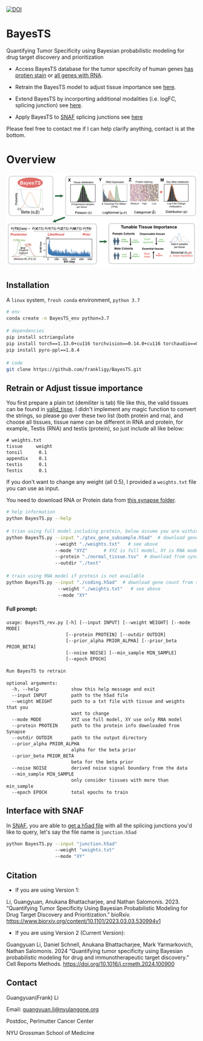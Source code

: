 [![DOI](https://zenodo.org/badge/605715442.svg)](https://doi.org/10.5281/zenodo.13922316)


# BayesTS
Quantifying Tumor Specificity using Bayesian probabilistic modeling for drug target discovery and prioritization

 - Access BayesTS database for the tumor specifcity of human genes [has protien stain](./database/full_results_XYZ.txt) or [all genes with RNA](./database/full_results_XY.txt).

 - Retrain the BayesTS model to adjust tissue importance see [here](https://github.com/frankligy/BayesTS?tab=readme-ov-file#retrain-or-adjust-tissue-importance).

 - Extend BayesTS by incorporting additional modalities (i.e. logFC, splicing junction) see [here](https://github.com/frankligy/BayesTS/tree/main/extension).

 - Apply BayesTS to [SNAF](https://github.com/frankligy/SNAF) splicing junctions see [here](https://github.com/frankligy/BayesTS?tab=readme-ov-file#interface-with-snaf)

 Please feel free to contact me if I can help clarify anything, contact is at the bottom.


 # Overview

 ![overview](./images/fig1.png)


 ## Installation

A `linux` system, `fresh conda` environment, `python 3.7`

 ```bash
# env
conda create -n BayesTS_env python=3.7

# dependencies
pip install sctriangulate
pip install torch==1.13.0+cu116 torchvision==0.14.0+cu116 torchaudio==0.13.0 --extra-index-url https://download.pytorch.org/whl/cu116
pip install pyro-ppl==1.8.4

# code
git clone https://github.com/frankligy/BayesTS.git
 ```

 ## Retrain or Adjust tissue importance

 You first prepare a plain txt (demiliter is tab) file like this, the valid tissues can be found in [valid_tisse](./database/valid_tissues.csv). I didn't implement any magic function to convert the strings, so please go over these two list (both protein and rna), and choose all tissues, tissue name can be different in RNA and protein, for example, Testis (RNA) and testis (protein), so just include all like below:

 ```
# weights.txt
tissue     weight
tonsil      0.1
appendix    0.1
testis      0.1
Testis      0.1
 ```

If you don't want to change any weight (all 0.5), I provided a `weights.txt` file you can use as input.

You need to download RNA or Protein data from [this synapse folder](https://www.synapse.org/Synapse:syn61670083).

```bash
# help information
python BayesTS.py --help

# trian using full model including protein, below assume you are within BayesTS code folder, but modify accordingly
python BayesTS.py --input "./gtex_gene_subsample.h5ad"  # download gene count from synapse
                  --weight "./weights.txt"   # see above
                  --mode "XYZ"      # XYZ is full model, XY is RNA model
                  --protein "./normal_tissue.tsv"  # download from synapses
                  --outdir "./test"

# train using RNA model if protein is not available
python BayesTS.py --input "./coding.h5ad"  # download gene count from synapse
                   --weight "./weights.txt"   # see above
                   --mode "XY"                   
```

#### Full prompt:

```
usage: BayesTS_rev.py [-h] [--input INPUT] [--weight WEIGHT] [--mode MODE]
                      [--protein PROTEIN] [--outdir OUTDIR]
                      [--prior_alpha PRIOR_ALPHA] [--prior_beta PRIOR_BETA]
                      [--noise NOISE] [--min_sample MIN_SAMPLE]
                      [--epoch EPOCH]

Run BayesTS to retrain

optional arguments:
  -h, --help            show this help message and exit
  --input INPUT         path to the h5ad file
  --weight WEIGHT       path to a txt file with tissue and weights that you
                        want to change
  --mode MODE           XYZ use full model, XY use only RNA model
  --protein PROTEIN     path to the protein info downloaded from Synapse
  --outdir OUTDIR       path to the output directory
  --prior_alpha PRIOR_ALPHA
                        alpha for the beta prior
  --prior_beta PRIOR_BETA
                        beta for the beta prior
  --noise NOISE         derived noise signal boundary from the data
  --min_sample MIN_SAMPLE
                        only consider tissues with more than min_sample
  --epoch EPOCH         total epochs to train
```



## Interface with SNAF

In [SNAF](https://github.com/frankligy/SNAF), you are able to [get a h5ad file](https://snaf.readthedocs.io/en/latest/api.html#get-all-normal-h5ad) with all the splicing junctions you'd like to query, let's say the file name is `junction.h5ad`

```bash
python BayesTS.py --input "junction.h5ad"
                  --weight "weights.txt"
                  --mode "XY"
```


## Citation

- If you are using Version 1:

Li, Guangyuan, Anukana Bhattacharjee, and Nathan Salomonis. 2023. “Quantifying Tumor Specificity Using Bayesian Probabilistic Modeling for Drug Target Discovery and Prioritization.” bioRxiv. https://www.biorxiv.org/content/10.1101/2023.03.03.530994v1

- If you are using Version 2 (Current Version):

Guangyuan Li, Daniel Schnell, Anukana Bhattacharjee, Mark Yarmarkovich, Nathan Salomonis. 2024 “Quantifying tumor specificity using Bayesian probabilistic modeling for drug and immunotherapeutic target discovery.” Cell Reports Methods. https://doi.org/10.1016/j.crmeth.2024.100900 

## Contact

Guangyuan(Frank) Li

Email: guangyuan.li@nyulangone.org

Postdoc, Perlmutter Cancer Center

NYU Grossman School of Medicine



